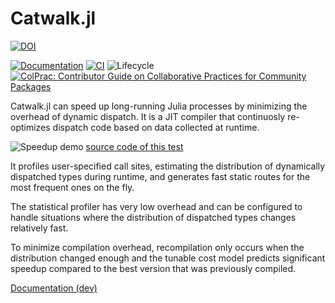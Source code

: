 # Catwalk.jl

[![DOI](https://zenodo.org/badge/299561138.svg)](https://zenodo.org/badge/latestdoi/299561138)

[![Documentation](https://img.shields.io/badge/docs-dev-blue.svg)](https://tisztamo.github.io/Catwalk.jl/dev/)
[![CI](https://github.com/tisztamo/Catwalk.jl/actions/workflows/ci.yml/badge.svg)](https://github.com/tisztamo/Catwalk.jl/actions/workflows/ci.yml)
![Lifecycle](https://img.shields.io/badge/lifecycle-maturing-blue.svg)
[![ColPrac: Contributor Guide on Collaborative Practices for Community Packages](https://img.shields.io/badge/ColPrac-Contributor's%20Guide-blueviolet)](https://github.com/SciML/ColPrac)

Catwalk.jl can speed up long-running Julia processes by minimizing the
overhead of dynamic dispatch. It is a JIT compiler that continuosly
re-optimizes dispatch code based on data collected at runtime.

![Speedup demo](docs/src/assets/catwalk-speeddemo.gif)
[source code of this test](https://github.com/tisztamo/Catwalk.jl/blob/main/test/scheduling.jl)

It profiles user-specified call sites, estimating the distribution of
dynamically dispatched types during runtime, and generates fast
static routes for the most frequent ones on the fly.

The statistical profiler has very low overhead and can be configured
to handle situations where the distribution of dispatched types
changes relatively fast.

To minimize compilation overhead, recompilation only occurs when the
distribution changed enough and the tunable cost model predicts
significant speedup compared to the best version that was previously
compiled.

[Documentation (dev)](https://tisztamo.github.io/Catwalk.jl/dev/)
